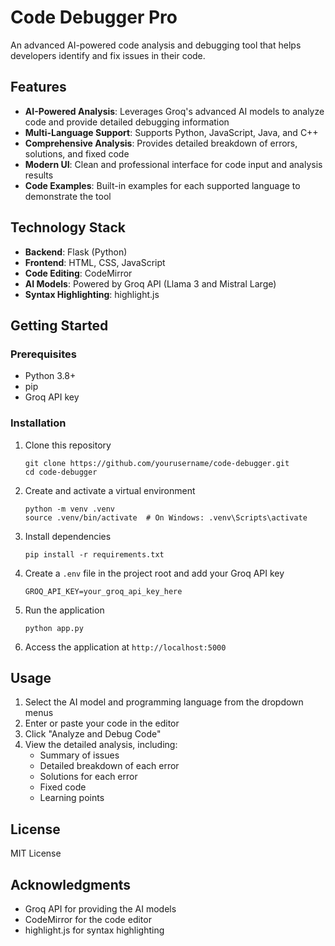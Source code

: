 # Code Debugger Pro

An advanced AI-powered code analysis and debugging tool that helps developers identify and fix issues in their code.

## Features

- **AI-Powered Analysis**: Leverages Groq's advanced AI models to analyze code and provide detailed debugging information
- **Multi-Language Support**: Supports Python, JavaScript, Java, and C++
- **Comprehensive Analysis**: Provides detailed breakdown of errors, solutions, and fixed code
- **Modern UI**: Clean and professional interface for code input and analysis results
- **Code Examples**: Built-in examples for each supported language to demonstrate the tool

## Technology Stack

- **Backend**: Flask (Python)
- **Frontend**: HTML, CSS, JavaScript
- **Code Editing**: CodeMirror
- **AI Models**: Powered by Groq API (Llama 3 and Mistral Large)
- **Syntax Highlighting**: highlight.js

## Getting Started

### Prerequisites

- Python 3.8+
- pip
- Groq API key

### Installation

1. Clone this repository
   ```
   git clone https://github.com/yourusername/code-debugger.git
   cd code-debugger
   ```

2. Create and activate a virtual environment
   ```
   python -m venv .venv
   source .venv/bin/activate  # On Windows: .venv\Scripts\activate
   ```

3. Install dependencies
   ```
   pip install -r requirements.txt
   ```

4. Create a `.env` file in the project root and add your Groq API key
   ```
   GROQ_API_KEY=your_groq_api_key_here
   ```

5. Run the application
   ```
   python app.py
   ```

6. Access the application at `http://localhost:5000`

## Usage

1. Select the AI model and programming language from the dropdown menus
2. Enter or paste your code in the editor
3. Click "Analyze and Debug Code"
4. View the detailed analysis, including:
   - Summary of issues
   - Detailed breakdown of each error
   - Solutions for each error
   - Fixed code
   - Learning points

## License

MIT License

## Acknowledgments

- Groq API for providing the AI models
- CodeMirror for the code editor
- highlight.js for syntax highlighting
